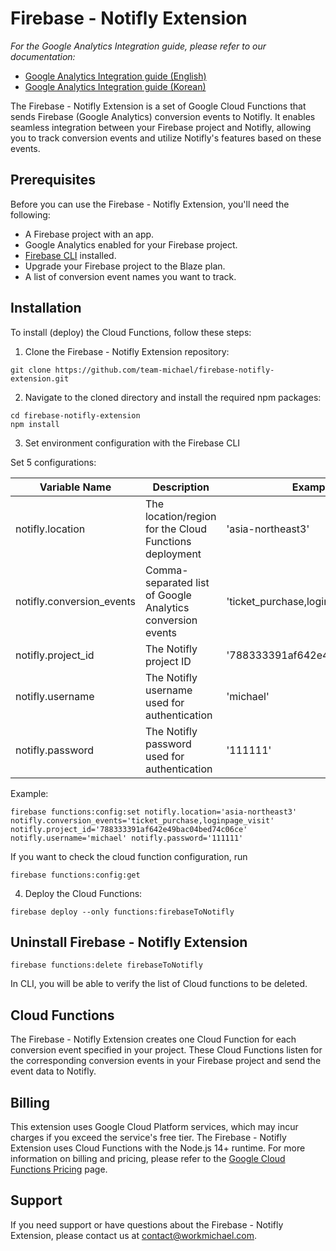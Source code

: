 # Firebase - Notifly Extension

_For the Google Analytics Integration guide, please refer to our documentation:_
- [Google Analytics Integration guide (English)](https://docs.notifly.tech/category/google-analytics-integration)
- [Google Analytics Integration guide (Korean)](https://docs.notifly.tech/ko/category/google-analytics-integration)

The Firebase - Notifly Extension is a set of Google Cloud Functions that sends Firebase (Google Analytics) conversion events to Notifly. It enables seamless integration between your Firebase project and Notifly, allowing you to track conversion events and utilize Notifly's features based on these events.

## Prerequisites

Before you can use the Firebase - Notifly Extension, you'll need the following:

- A Firebase project with an app.
- Google Analytics enabled for your Firebase project.
- [Firebase CLI](https://firebase.google.com/docs/cli) installed.
- Upgrade your Firebase project to the Blaze plan.
- A list of conversion event names you want to track.

## Installation

To install (deploy) the Cloud Functions, follow these steps:

1. Clone the Firebase - Notifly Extension repository:

```console
git clone https://github.com/team-michael/firebase-notifly-extension.git
```

2. Navigate to the cloned directory and install the required npm packages:

```console
cd firebase-notifly-extension
npm install
```

3. Set environment configuration with the Firebase CLI

Set 5 configurations:

| Variable Name               | Description                                                  | Example Value                |
|-----------------------------|--------------------------------------------------------------|------------------------------|
| notifly.location            | The location/region for the Cloud Functions deployment       | 'asia-northeast3'           |
| notifly.conversion_events   | Comma-separated list of Google Analytics conversion events   | 'ticket_purchase,loginpage_visit' |
| notifly.project_id          | The Notifly project ID                                       | '788333391af642e49bac04bed74c06ce'                    |
| notifly.username            | The Notifly username used for authentication                | 'michael'                    |
| notifly.password            | The Notifly password used for authentication                | '111111'                     |

Example:
```console
firebase functions:config:set notifly.location='asia-northeast3' notifly.conversion_events='ticket_purchase,loginpage_visit' notifly.project_id='788333391af642e49bac04bed74c06ce' notifly.username='michael' notifly.password='111111'
```

If you want to check the cloud function configuration, run
```console
firebase functions:config:get
```

4. Deploy the Cloud Functions:

```console
firebase deploy --only functions:firebaseToNotifly
```

## Uninstall Firebase - Notifly Extension

```console
firebase functions:delete firebaseToNotifly
```

In CLI, you will be able to verify the list of Cloud functions to be deleted.

## Cloud Functions

The Firebase - Notifly Extension creates one Cloud Function for each conversion event specified in your project. These Cloud Functions listen for the corresponding conversion events in your Firebase project and send the event data to Notifly.

## Billing

This extension uses Google Cloud Platform services, which may incur charges if you exceed the service's free tier. The Firebase - Notifly Extension uses Cloud Functions with the Node.js 14+ runtime. For more information on billing and pricing, please refer to the [Google Cloud Functions Pricing](https://cloud.google.com/functions/pricing) page.

## Support

If you need support or have questions about the Firebase - Notifly Extension, please contact us at contact@workmichael.com.
